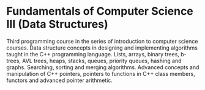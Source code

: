 # Fundamentals of Computer Science III (Data Structures) 


Third programming course in the series of introduction to computer science courses. Data structure concepts in designing and implementing algorithms taught in the C++ programming language. Lists, arrays, binary trees, b-trees, AVL trees, heaps, stacks, queues, priority queues, hashing and graphs. Searching, sorting and merging algorithms. Advanced concepts and manipulation of C++ pointers, pointers to functions in C++ class members, functors and advanced pointer arithmetic. 


 


